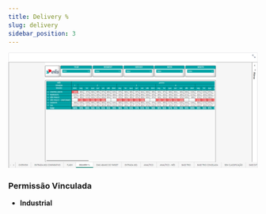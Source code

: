 ```yaml
---
title: Delivery %
slug: delivery
sidebar_position: 3
---
```


![Alt text](image-3.png)





### Permissão Vinculada

- **Industrial**